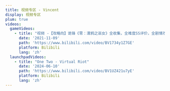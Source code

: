 ```yaml
---
title: 视频专区 - Vincent
display: 视频专区
plum: true
videos:
  gameVideos:
    - title: "视频 -【攻略向】诡锋《零：濡鸦之巫女》全收集，全难度SS评价，全剧情攻略向流程大合集"
      date: '2021-11-09'
      path: 'https://www.bilibili.com/video/BV1734y1Z7GE'
      platform: Bilibili
      lang: 'zh'
  launchpadVideos:
    - title: "One Two - Virtual Riot"
      date: '2024-06-10'
      path: 'https://www.bilibili.com/video/BV1UZ421u7yE'
      platform: Bilibili
      lang: 'zh'
---
```


<SubNav />

<VideoArea :videos="frontmatter.videos"/>

<div h-8 />